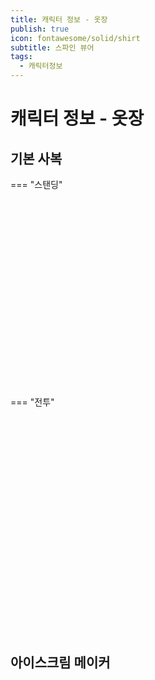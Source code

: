 ```yaml
---
title: 캐릭터 정보 - 옷장
publish: true
icon: fontawesome/solid/shirt
subtitle: 스파인 뷰어
tags:
  - 캐릭터정보
---
```


# 캐릭터 정보 - 옷장

## 기본 사복

=== "스탠딩"
    <script src="https://vitamink1.github.io/mkdocs-test/javascripts/spine-player.min.js"></script>
    <link rel="stylesheet" href="https://vitamink1.github.io/mkdocs-test/css/spine-player.css" />
    <div id="player-container" style="width: 240px; height: 300px;"></div>
    <script>
    new spine.SpinePlayer("player-container", {
        skelUrl: "https://vitamink1.github.io/mkdocs-test/assets/spine/standing/Ashur.skel",
        atlasUrl: "https://vitamink1.github.io/mkdocs-test/assets/spine/standing/Ashur.atlas",
        backgroundColor: "#ffffff",
        alpha: false,
        preserveDrawingBuffer:true,
        skin: "Normal",      
    });
    </script>

=== "전투"
    <script src="https://vitamink1.github.io/mkdocs-test/javascripts/spine-player.min.js"></script>
    <link rel="stylesheet" href="https://vitamink1.github.io/mkdocs-test/css/spine-player.css" />
    <div id="player-container" style="width: 240px; height: 300px;"></div>
    <script>
    // Load Spine data from the assets folder (docs/assets/spine/standing)
    new spine.SpinePlayer("player-container", {
        skelUrl: "https://vitamink1.github.io/mkdocs-test/assets/spine/battle/Ashur.skel",
        atlasUrl: "https://vitamink1.github.io/mkdocs-test/assets/spine/battle/Ashur.atlas",
        backgroundColor: "#ffffff",
        alpha: false,
        preserveDrawingBuffer:true,
        skin: "Normal",
    });
    </script>

<br>
<br>

## 아이스크림 메이커